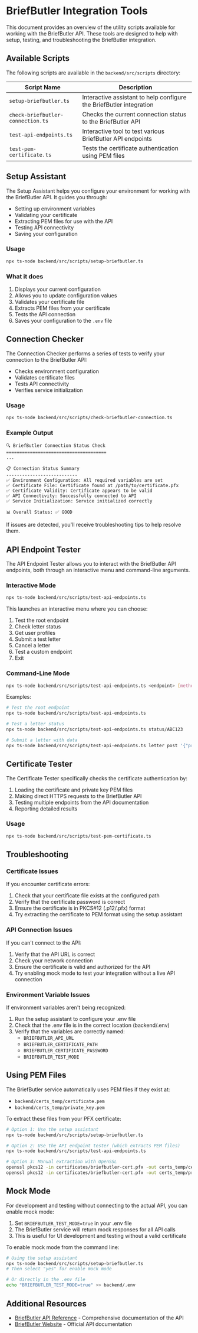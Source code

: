 # BriefButler Integration Tools

This document provides an overview of the utility scripts available for working with the BriefButler API. These tools are designed to help with setup, testing, and troubleshooting the BriefButler integration.

## Available Scripts

The following scripts are available in the `backend/src/scripts` directory:

| Script Name | Description |
|-------------|-------------|
| `setup-briefbutler.ts` | Interactive assistant to help configure the BriefButler integration |
| `check-briefbutler-connection.ts` | Checks the current connection status to the BriefButler API |
| `test-api-endpoints.ts` | Interactive tool to test various BriefButler API endpoints |
| `test-pem-certificate.ts` | Tests the certificate authentication using PEM files |

## Setup Assistant

The Setup Assistant helps you configure your environment for working with the BriefButler API. It guides you through:

- Setting up environment variables
- Validating your certificate
- Extracting PEM files for use with the API
- Testing API connectivity
- Saving your configuration

### Usage

```bash
npx ts-node backend/src/scripts/setup-briefbutler.ts
```

### What it does

1. Displays your current configuration
2. Allows you to update configuration values
3. Validates your certificate file
4. Extracts PEM files from your certificate
5. Tests the API connection
6. Saves your configuration to the `.env` file

## Connection Checker

The Connection Checker performs a series of tests to verify your connection to the BriefButler API:

- Checks environment configuration
- Validates certificate files
- Tests API connectivity
- Verifies service initialization

### Usage

```bash
npx ts-node backend/src/scripts/check-briefbutler-connection.ts
```

### Example Output

```
🔍 BriefButler Connection Status Check
======================================
...

📋 Connection Status Summary
---------------------------
✅ Environment Configuration: All required variables are set
✅ Certificate File: Certificate found at /path/to/certificate.pfx
✅ Certificate Validity: Certificate appears to be valid
✅ API Connectivity: Successfully connected to API
✅ Service Initialization: Service initialized correctly

📊 Overall Status: ✅ GOOD
```

If issues are detected, you'll receive troubleshooting tips to help resolve them.

## API Endpoint Tester

The API Endpoint Tester allows you to interact with the BriefButler API endpoints, both through an interactive menu and command-line arguments.

### Interactive Mode

```bash
npx ts-node backend/src/scripts/test-api-endpoints.ts
```

This launches an interactive menu where you can choose:

1. Test the root endpoint
2. Check letter status
3. Get user profiles
4. Submit a test letter
5. Cancel a letter
6. Test a custom endpoint
7. Exit

### Command-Line Mode

```bash
npx ts-node backend/src/scripts/test-api-endpoints.ts <endpoint> [method] [data]
```

Examples:

```bash
# Test the root endpoint
npx ts-node backend/src/scripts/test-api-endpoints.ts

# Test a letter status
npx ts-node backend/src/scripts/test-api-endpoints.ts status/ABC123

# Submit a letter with data
npx ts-node backend/src/scripts/test-api-endpoints.ts letter post '{"profile_id":"test","recipient":{"name":"Test"}}'
```

## Certificate Tester

The Certificate Tester specifically checks the certificate authentication by:

1. Loading the certificate and private key PEM files
2. Making direct HTTPS requests to the BriefButler API
3. Testing multiple endpoints from the API documentation
4. Reporting detailed results

### Usage

```bash
npx ts-node backend/src/scripts/test-pem-certificate.ts
```

## Troubleshooting

### Certificate Issues

If you encounter certificate errors:

1. Check that your certificate file exists at the configured path
2. Verify that the certificate password is correct
3. Ensure the certificate is in PKCS#12 (.p12/.pfx) format
4. Try extracting the certificate to PEM format using the setup assistant

### API Connection Issues

If you can't connect to the API:

1. Verify that the API URL is correct
2. Check your network connection
3. Ensure the certificate is valid and authorized for the API
4. Try enabling mock mode to test your integration without a live API connection

### Environment Variable Issues

If environment variables aren't being recognized:

1. Run the setup assistant to configure your .env file
2. Check that the .env file is in the correct location (backend/.env)
3. Verify that the variables are correctly named:
   - `BRIEFBUTLER_API_URL`
   - `BRIEFBUTLER_CERTIFICATE_PATH`
   - `BRIEFBUTLER_CERTIFICATE_PASSWORD`
   - `BRIEFBUTLER_TEST_MODE`

## Using PEM Files

The BriefButler service automatically uses PEM files if they exist at:

- `backend/certs_temp/certificate.pem`
- `backend/certs_temp/private_key.pem`

To extract these files from your PFX certificate:

```bash
# Option 1: Use the setup assistant
npx ts-node backend/src/scripts/setup-briefbutler.ts

# Option 2: Use the API endpoint tester (which extracts PEM files)
npx ts-node backend/src/scripts/test-api-endpoints.ts

# Option 3: Manual extraction with OpenSSL
openssl pkcs12 -in certificates/briefbutler-cert.pfx -out certs_temp/certificate.pem -clcerts -nokeys -legacy -passin pass:foobar
openssl pkcs12 -in certificates/briefbutler-cert.pfx -out certs_temp/private_key.pem -nocerts -legacy -passin pass:foobar -passout pass:foobar
```

## Mock Mode

For development and testing without connecting to the actual API, you can enable mock mode:

1. Set `BRIEFBUTLER_TEST_MODE=true` in your .env file
2. The BriefButler service will return mock responses for all API calls
3. This is useful for UI development and testing without a valid certificate

To enable mock mode from the command line:

```bash
# Using the setup assistant
npx ts-node backend/src/scripts/setup-briefbutler.ts
# Then select "yes" for enable mock mode

# Or directly in the .env file
echo "BRIEFBUTLER_TEST_MODE=true" >> backend/.env
```

## Additional Resources

- [BriefButler API Reference](./briefbutler-api.md) - Comprehensive documentation of the API
- [BriefButler Website](https://developers.briefbutler.com/docs/spool.html) - Official API documentation 
